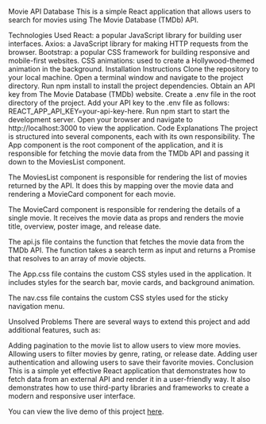 Movie API Database
This is a simple React application that allows users to search for movies using The Movie Database (TMDb) API.

Technologies Used
React: a popular JavaScript library for building user interfaces.
Axios: a JavaScript library for making HTTP requests from the browser.
Bootstrap: a popular CSS framework for building responsive and mobile-first websites.
CSS animations: used to create a Hollywood-themed animation in the background.
Installation Instructions
Clone the repository to your local machine.
Open a terminal window and navigate to the project directory.
Run npm install to install the project dependencies.
Obtain an API key from The Movie Database (TMDb) website.
Create a .env file in the root directory of the project.
Add your API key to the .env file as follows: REACT_APP_API_KEY=your-api-key-here.
Run npm start to start the development server.
Open your browser and navigate to http://localhost:3000 to view the application.
Code Explanations
The project is structured into several components, each with its own responsibility. The App component is the root component of the application, and it is responsible for fetching the movie data from the TMDb API and passing it down to the MoviesList component.

The MoviesList component is responsible for rendering the list of movies returned by the API. It does this by mapping over the movie data and rendering a MovieCard component for each movie.

The MovieCard component is responsible for rendering the details of a single movie. It receives the movie data as props and renders the movie title, overview, poster image, and release date.

The api.js file contains the function that fetches the movie data from the TMDb API. The function takes a search term as input and returns a Promise that resolves to an array of movie objects.

The App.css file contains the custom CSS styles used in the application. It includes styles for the search bar, movie cards, and background animation.

The nav.css file contains the custom CSS styles used for the sticky navigation menu.

Unsolved Problems
There are several ways to extend this project and add additional features, such as:

Adding pagination to the movie list to allow users to view more movies.
Allowing users to filter movies by genre, rating, or release date.
Adding user authentication and allowing users to save their favorite movies.
Conclusion
This is a simple yet effective React application that demonstrates how to fetch data from an external API and render it in a user-friendly way. It also demonstrates how to use third-party libraries and frameworks to create a modern and responsive user interface.

You can view the live demo of this project [here](https://musical-sopapillas-fa7f2a.netlify.app/).
